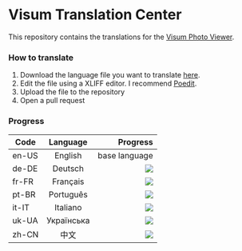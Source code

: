 # Visum Translation Center

This repository contains the translations for the [Visum Photo Viewer](https://visum.luandersonn.com).

### How to translate
1. Download the language file you want to translate [here](files/).
2. Edit the file using a XLIFF editor. I recommend [Poedit](https://poedit.net/).
3. Upload the file to the repository
4. Open a pull request

### Progress
| Code  | Language | Progress |
|------ |:--------:|-----:|
|en-US  | English | base language |
| de-DE | Deutsch | ![](https://us-central1-progress-markdown.cloudfunctions.net/progress/53)
| fr-FR | Français | ![](https://us-central1-progress-markdown.cloudfunctions.net/progress/53)
| pt-BR | Português | ![](https://us-central1-progress-markdown.cloudfunctions.net/progress/100) |
| it-IT | Italiano | ![](https://us-central1-progress-markdown.cloudfunctions.net/progress/100) |
| uk-UA | Українська | ![](https://us-central1-progress-markdown.cloudfunctions.net/progress/98) |
| zh-CN | 中文 | ![](https://us-central1-progress-markdown.cloudfunctions.net/progress/86) |
